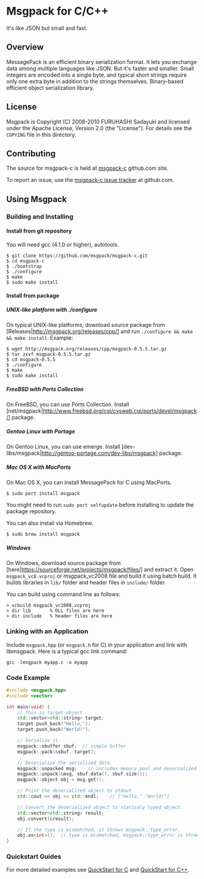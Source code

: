 # Msgpack for C/C++
It's like JSON but small and fast.

## Overview

MessagePack is an efficient binary serialization format. It lets you exchange data among multiple languages like JSON. But it's faster and smaller. Small integers are encoded into a single byte, and typical short strings require only one extra byte in addition to the strings themselves.
Binary-based efficient object serialization library.


## License

Msgpack is Copyright (C) 2008-2010 FURUHASHI Sadayuki and licensed under the Apache License, Version 2.0 (the "License"). For details see the `COPYING` file in this directory.


## Contributing

The source for msgpack-c is held at [msgpack-c](https://github.com/msgpack/msgpack-c) github.com site.

To report an issue, use the [msgpack-c issue tracker](https://github.com/msgpack/msgpack-c/issues) at github.com.


## Using Msgpack

### Building and Installing

#### Install from git repository

You will need gcc (4.1.0 or higher), autotools.

```
$ git clone https://github.com/msgpack/msgpack-c.git
$ cd msgpack-c
$ ./bootstrap
$ ./configure
$ make
$ sudo make install
```

#### Install from package

##### UNIX-like platform with ./configure

On typical UNIX-like platforms, download source package from [Releases|http://msgpack.org/releases/cpp/] and run `./configure && make && make install`. Example:

```
$ wget http://msgpack.org/releases/cpp/msgpack-0.5.5.tar.gz
$ tar zxvf msgpack-0.5.5.tar.gz
$ cd msgpack-0.5.5
$ ./configure
$ make
$ sudo make install
```

##### FreeBSD with Ports Collection

On FreeBSD, you can use Ports Collection. Install [net/msgpack|http://www.freebsd.org/cgi/cvsweb.cgi/ports/devel/msgpack/] package.


##### Gentoo Linux with Portage

On Gentoo Linux, you can use emerge. Install [dev-libs/msgpack|http://gentoo-portage.com/dev-libs/msgpack] package.


##### Mac OS X with MacPorts

On Mac OS X, you can install MessagePack for C using MacPorts.

```
$ sudo port install msgpack
```

You might need to run `sudo port selfupdate` before installing to update the package repository.

You can also install via Homebrew.

```
$ sudo brew install msgpack
```


##### Windows

On Windows, download source package from [here|https://sourceforge.net/projects/msgpack/files/] and extract it. Open `msgpack_vc8.vcproj` or msgpack_vc2008 file and build it using batch build. It builds libraries in `lib/` folder and header files in `include/` folder.

You can build using command line as follows:

```
> vcbuild msgpack_vc2008.vcproj
> dir lib       % DLL files are here
> dir include   % header files are here
```


### Linking with an Application

Include `msgpack.hpp` (or `msgpack.h` for C) in your application and link with libmsgpack. Here is a typical gcc link command:

    gcc -lmsgpack myapp.c -o myapp


### Code Example
```CPP
#include <msgpack.hpp>
#include <vector>

int main(void) {
    // This is target object.
    std::vector<std::string> target;
    target.push_back("Hello,");
    target.push_back("World!");

    // Serialize it.
    msgpack::sbuffer sbuf;  // simple buffer
    msgpack::pack(&sbuf, target);

    // Deserialize the serialized data.
    msgpack::unpacked msg;    // includes memory pool and deserialized object
    msgpack::unpack(&msg, sbuf.data(), sbuf.size());
    msgpack::object obj = msg.get();

    // Print the deserialized object to stdout.
    std::cout << obj << std::endl;    // ["Hello," "World!"]

    // Convert the deserialized object to staticaly typed object.
    std::vector<std::string> result;
    obj.convert(&result);

    // If the type is mismatched, it throws msgpack::type_error.
    obj.as<int>();  // type is mismatched, msgpack::type_error is thrown
}
```
### Quickstart Guides

For more detailed examples see [QuickStart for C](QUICKSTART-C.md) and [QuickStart for C++](QUICKSTART-CPP.md).
